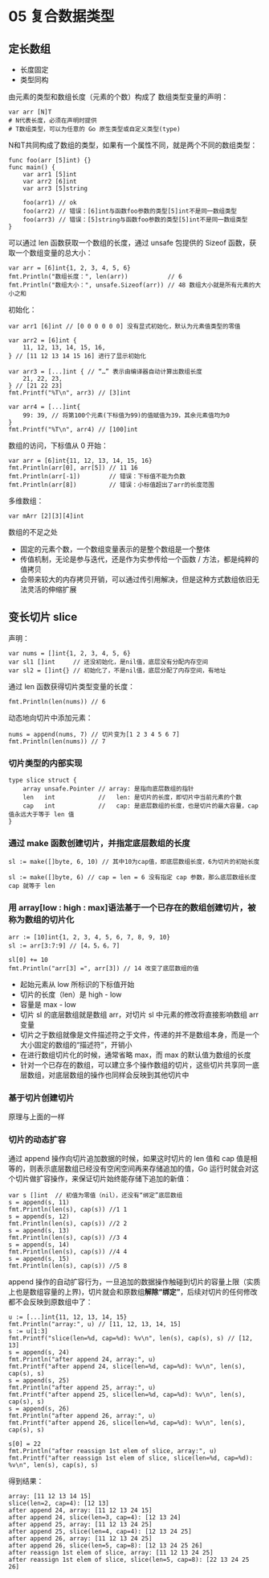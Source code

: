 # 05 复合数据类型

## 定长数组

* 长度固定
* 类型同构

由元素的类型和数组长度（元素的个数）构成了 数组类型变量的声明：

    var arr [N]T
    # N代表长度，必须在声明时提供
    # T数组类型，可以为任意的 Go 原生类型或自定义类型(type)

N和T共同构成了数组的类型，如果有一个属性不同，就是两个不同的数组类型：

    func foo(arr [5]int) {}
    func main() {
        var arr1 [5]int
        var arr2 [6]int
        var arr3 [5]string

        foo(arr1) // ok
        foo(arr2) // 错误：[6]int与函数foo参数的类型[5]int不是同一数组类型
        foo(arr3) // 错误：[5]string与函数foo参数的类型[5]int不是同一数组类型
    }  

可以通过 len 函数获取一个数组的长度，通过 unsafe 包提供的 Sizeof 函数，获取一个数组变量的总大小：

    var arr = [6]int{1, 2, 3, 4, 5, 6}
    fmt.Println("数组长度：", len(arr))           // 6
    fmt.Println("数组大小：", unsafe.Sizeof(arr)) // 48 数组大小就是所有元素的大小之和

初始化：
    
    var arr1 [6]int // [0 0 0 0 0 0] 没有显式初始化，默认为元素值类型的零值
    
    var arr2 = [6]int {
        11, 12, 13, 14, 15, 16,
    } // [11 12 13 14 15 16] 进行了显示初始化

    var arr3 = [...]int { // “…” 表示由编译器自动计算出数组长度
        21, 22, 23,
    } // [21 22 23]
    fmt.Printf("%T\n", arr3) // [3]int

    var arr4 = [...]int{
        99: 39, // 将第100个元素(下标值为99)的值赋值为39，其余元素值均为0
    }
    fmt.Printf("%T\n", arr4) // [100]int

数组的访问，下标值从 0 开始：

    var arr = [6]int{11, 12, 13, 14, 15, 16}
    fmt.Println(arr[0], arr[5]) // 11 16
    fmt.Println(arr[-1])        // 错误：下标值不能为负数
    fmt.Println(arr[8])         // 错误：小标值超出了arr的长度范围

多维数组：

    var mArr [2][3][4]int

数组的不足之处

* 固定的元素个数，一个数组变量表示的是整个数组是一个整体
* 传值机制，无论是参与迭代，还是作为实参传给一个函数 / 方法，都是纯粹的值拷贝
* 会带来较大的内存拷贝开销，可以通过传引用解决，但是这种方式数组依旧无法灵活的伸缩扩展

## 变长切片 slice

声明：

    var nums = []int{1, 2, 3, 4, 5, 6}
    var sl1 []int     // 还没初始化，是nil值，底层没有分配内存空间
    var sl2 = []int{} // 初始化了，不是nil值，底层分配了内存空间，有地址

通过 len 函数获得切片类型变量的长度：

    fmt.Println(len(nums)) // 6

动态地向切片中添加元素：

    nums = append(nums, 7) // 切片变为[1 2 3 4 5 6 7]
    fmt.Println(len(nums)) // 7

### 切片类型的内部实现

    type slice struct {
        array unsafe.Pointer // array: 是指向底层数组的指针
        len   int            //   len: 是切片的长度，即切片中当前元素的个数
        cap   int            //   cap: 是底层数组的长度，也是切片的最大容量，cap 值永远大于等于 len 值
    }

### 通过 make 函数创建切片，并指定底层数组的长度

    sl := make([]byte, 6, 10) // 其中10为cap值，即底层数组长度，6为切片的初始长度

    sl := make([]byte, 6) // cap = len = 6 没有指定 cap 参数，那么底层数组长度 cap 就等于 len

### 用 array[low : high : max]语法基于一个已存在的数组创建切片，被称为数组的切片化

    arr := [10]int{1, 2, 3, 4, 5, 6, 7, 8, 9, 10}
    sl := arr[3:7:9] // [4，5，6，7]
        
    sl[0] += 10
    fmt.Println("arr[3] =", arr[3]) // 14 改变了底层数组的值

* 起始元素从 low 所标识的下标值开始
* 切片的长度（len）是 high - low
* 容量是 max - low
* 切片 sl 的底层数组就是数组 arr，对切片 sl 中元素的修改将直接影响数组 arr 变量
* 切片之于数组就像是文件描述符之于文件，传递的并不是数组本身，而是一个大小固定的数组的“描述符”，开销小
* 在进行数组切片化的时候，通常省略 max，而 max 的默认值为数组的长度
* 针对一个已存在的数组，可以建立多个操作数组的切片，这些切片共享同一底层数组，对底层数组的操作也同样会反映到其他切片中

### 基于切片创建切片

原理与上面的一样

### 切片的动态扩容

通过 append 操作向切片追加数据的时候，如果这时切片的 len 值和 cap 值是相等的，则表示底层数组已经没有空闲空间再来存储追加的值，Go 运行时就会对这个切片做扩容操作，来保证切片始终能存储下追加的新值：

    var s []int  // 初值为零值（nil），还没有“绑定”底层数组
    s = append(s, 11) 
    fmt.Println(len(s), cap(s)) //1 1
    s = append(s, 12) 
    fmt.Println(len(s), cap(s)) //2 2
    s = append(s, 13) 
    fmt.Println(len(s), cap(s)) //3 4
    s = append(s, 14) 
    fmt.Println(len(s), cap(s)) //4 4
    s = append(s, 15) 
    fmt.Println(len(s), cap(s)) //5 8

append 操作的自动扩容行为，一旦追加的数据操作触碰到切片的容量上限（实质上也是数组容量的上界)，切片就会和原数组**解除“绑定”**，后续对切片的任何修改都不会反映到原数组中了：

    u := [...]int{11, 12, 13, 14, 15}
    fmt.Println("array:", u) // [11, 12, 13, 14, 15]
    s := u[1:3]
    fmt.Printf("slice(len=%d, cap=%d): %v\n", len(s), cap(s), s) // [12, 13]
    s = append(s, 24)
    fmt.Println("after append 24, array:", u)
    fmt.Printf("after append 24, slice(len=%d, cap=%d): %v\n", len(s), cap(s), s)
    s = append(s, 25)
    fmt.Println("after append 25, array:", u)
    fmt.Printf("after append 25, slice(len=%d, cap=%d): %v\n", len(s), cap(s), s)
    s = append(s, 26)
    fmt.Println("after append 26, array:", u)
    fmt.Printf("after append 26, slice(len=%d, cap=%d): %v\n", len(s), cap(s), s)

    s[0] = 22
    fmt.Println("after reassign 1st elem of slice, array:", u)
    fmt.Printf("after reassign 1st elem of slice, slice(len=%d, cap=%d): %v\n", len(s), cap(s), s)

得到结果：
    
    array: [11 12 13 14 15]
    slice(len=2, cap=4): [12 13]
    after append 24, array: [11 12 13 24 15]
    after append 24, slice(len=3, cap=4): [12 13 24]
    after append 25, array: [11 12 13 24 25]
    after append 25, slice(len=4, cap=4): [12 13 24 25]
    after append 26, array: [11 12 13 24 25]
    after append 26, slice(len=5, cap=8): [12 13 24 25 26]
    after reassign 1st elem of slice, array: [11 12 13 24 25]
    after reassign 1st elem of slice, slice(len=5, cap=8): [22 13 24 25 26]


